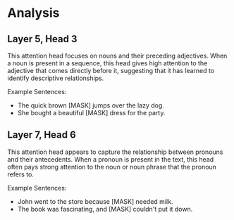 # Analysis

## Layer 5, Head 3

This attention head focuses on nouns and their preceding adjectives. When a noun is present in a sequence, this head gives high attention to the adjective that comes directly before it, suggesting that it has learned to identify descriptive relationships.

Example Sentences:
- The quick brown [MASK] jumps over the lazy dog.
- She bought a beautiful [MASK] dress for the party.

## Layer 7, Head 6

This attention head appears to capture the relationship between pronouns and their antecedents. When a pronoun is present in the text, this head often pays strong attention to the noun or noun phrase that the pronoun refers to.

Example Sentences:
- John went to the store because [MASK] needed milk.
- The book was fascinating, and [MASK] couldn't put it down.
